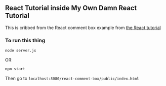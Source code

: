 ## React Tutorial inside My Own Damn React Tutorial  

This is cribbed from the React comment box example from
[the React tutorial](https://facebook.github.io/react/docs/tutorial.html)

### To run this thing

```sh
node server.js
```

OR

```sh
npm start
```

Then go to `localhost:8080/react-comment-box/public/index.html`
